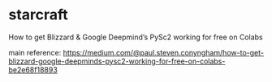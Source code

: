 # starcraft
How to get Blizzard &amp; Google Deepmind’s PySc2 working for free on Colabs

main reference:
 https://medium.com/@paul.steven.conyngham/how-to-get-blizzard-google-deepminds-pysc2-working-for-free-on-colabs-be2e68f18893

## 
